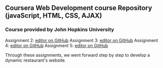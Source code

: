 ## Coursera Web Development course Repository (javaScript, HTML, CSS, AJAX)

### Course provided by John Hopkins University

Assignment 2: [editor on GitHub](https://github.com/Mrabah-Yassine/coursera-test/edit/master/README.md) 
Assignment 3: [editor on GitHub](https://github.com/Mrabah-Yassine/coursera-test/edit/master/README.md) 
Assignment 4: [editor on GitHub](https://github.com/Mrabah-Yassine/coursera-test/edit/master/README.md) 
Assignment 5: [editor on GitHub](https://github.com/Mrabah-Yassine/coursera-test/edit/master/README.md) 

Through these assignments, we went forward step by step to develop a dynamic restaurant's website. 
